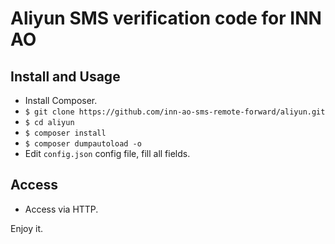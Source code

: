 # Aliyun SMS verification code for INN AO

## Install and Usage

- Install Composer.
- `$ git clone https://github.com/inn-ao-sms-remote-forward/aliyun.git`
- `$ cd aliyun`
- `$ composer install`
- `$ composer dumpautoload -o`
- Edit `config.json` config file, fill all fields.

## Access

- Access via HTTP.

Enjoy it.